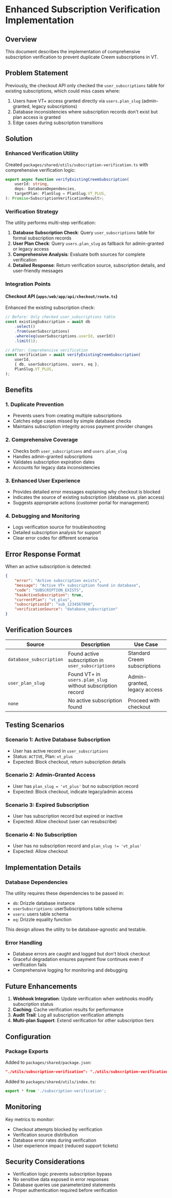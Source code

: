 # Enhanced Subscription Verification Implementation

## Overview

This document describes the implementation of comprehensive subscription verification to prevent duplicate Creem subscriptions in VT.

## Problem Statement

Previously, the checkout API only checked the `user_subscriptions` table for existing subscriptions, which could miss cases where:

1. Users have VT+ access granted directly via `users.plan_slug` (admin-granted, legacy subscriptions)
2. Database inconsistencies where subscription records don't exist but plan access is granted
3. Edge cases during subscription transitions

## Solution

### Enhanced Verification Utility

Created `packages/shared/utils/subscription-verification.ts` with comprehensive verification logic:

```typescript
export async function verifyExistingCreemSubscription(
    userId: string,
    deps: DatabaseDependencies,
    targetPlan: PlanSlug = PlanSlug.VT_PLUS,
): Promise<SubscriptionVerificationResult>;
```

### Verification Strategy

The utility performs multi-step verification:

1. **Database Subscription Check**: Query `user_subscriptions` table for formal subscription records
2. **User Plan Check**: Query `users.plan_slug` as fallback for admin-granted or legacy access
3. **Comprehensive Analysis**: Evaluate both sources for complete verification
4. **Detailed Response**: Return verification source, subscription details, and user-friendly messages

### Integration Points

#### Checkout API (`apps/web/app/api/checkout/route.ts`)

Enhanced the existing subscription check:

```typescript
// Before: Only checked user_subscriptions table
const existingSubscription = await db
    .select()
    .from(userSubscriptions)
    .where(eq(userSubscriptions.userId, userId))
    .limit(1);

// After: Comprehensive verification
const verification = await verifyExistingCreemSubscription(
    userId,
    { db, userSubscriptions, users, eq },
    PlanSlug.VT_PLUS,
);
```

## Benefits

### 1. Duplicate Prevention

- Prevents users from creating multiple subscriptions
- Catches edge cases missed by simple database checks
- Maintains subscription integrity across payment provider changes

### 2. Comprehensive Coverage

- Checks both `user_subscriptions` and `users.plan_slug`
- Handles admin-granted subscriptions
- Validates subscription expiration dates
- Accounts for legacy data inconsistencies

### 3. Enhanced User Experience

- Provides detailed error messages explaining why checkout is blocked
- Indicates the source of existing subscription (database vs. plan access)
- Suggests appropriate actions (customer portal for management)

### 4. Debugging and Monitoring

- Logs verification source for troubleshooting
- Detailed subscription analysis for support
- Clear error codes for different scenarios

## Error Response Format

When an active subscription is detected:

```json
{
    "error": "Active subscription exists",
    "message": "Active VT+ subscription found in database",
    "code": "SUBSCRIPTION_EXISTS",
    "hasActiveSubscription": true,
    "currentPlan": "vt_plus",
    "subscriptionId": "sub_1234567890",
    "verificationSource": "database_subscription"
}
```

## Verification Sources

| Source                  | Description                                                | Use Case                     |
| ----------------------- | ---------------------------------------------------------- | ---------------------------- |
| `database_subscription` | Found active subscription in `user_subscriptions`          | Standard Creem subscriptions |
| `user_plan_slug`        | Found VT+ in `users.plan_slug` without subscription record | Admin-granted, legacy access |
| `none`                  | No active subscription found                               | Proceed with checkout        |

## Testing Scenarios

### Scenario 1: Active Database Subscription

- User has active record in `user_subscriptions`
- Status: `ACTIVE`, Plan: `vt_plus`
- Expected: Block checkout, return subscription details

### Scenario 2: Admin-Granted Access

- User has `plan_slug = 'vt_plus'` but no subscription record
- Expected: Block checkout, indicate legacy/admin access

### Scenario 3: Expired Subscription

- User has subscription record but expired or inactive
- Expected: Allow checkout (user can resubscribe)

### Scenario 4: No Subscription

- User has no subscription record and `plan_slug != 'vt_plus'`
- Expected: Allow checkout

## Implementation Details

### Database Dependencies

The utility requires these dependencies to be passed in:

- `db`: Drizzle database instance
- `userSubscriptions`: userSubscriptions table schema
- `users`: users table schema
- `eq`: Drizzle equality function

This design allows the utility to be database-agnostic and testable.

### Error Handling

- Database errors are caught and logged but don't block checkout
- Graceful degradation ensures payment flow continues even if verification fails
- Comprehensive logging for monitoring and debugging

## Future Enhancements

1. **Webhook Integration**: Update verification when webhooks modify subscription status
2. **Caching**: Cache verification results for performance
3. **Audit Trail**: Log all subscription verification attempts
4. **Multi-plan Support**: Extend verification for other subscription tiers

## Configuration

### Package Exports

Added to `packages/shared/package.json`:

```json
"./utils/subscription-verification": "./utils/subscription-verification.ts"
```

Added to `packages/shared/utils/index.ts`:

```typescript
export * from './subscription-verification';
```

## Monitoring

Key metrics to monitor:

- Checkout attempts blocked by verification
- Verification source distribution
- Database error rates during verification
- User experience impact (reduced support tickets)

## Security Considerations

- Verification logic prevents subscription bypass
- No sensitive data exposed in error responses
- Database queries use parameterized statements
- Proper authentication required before verification
